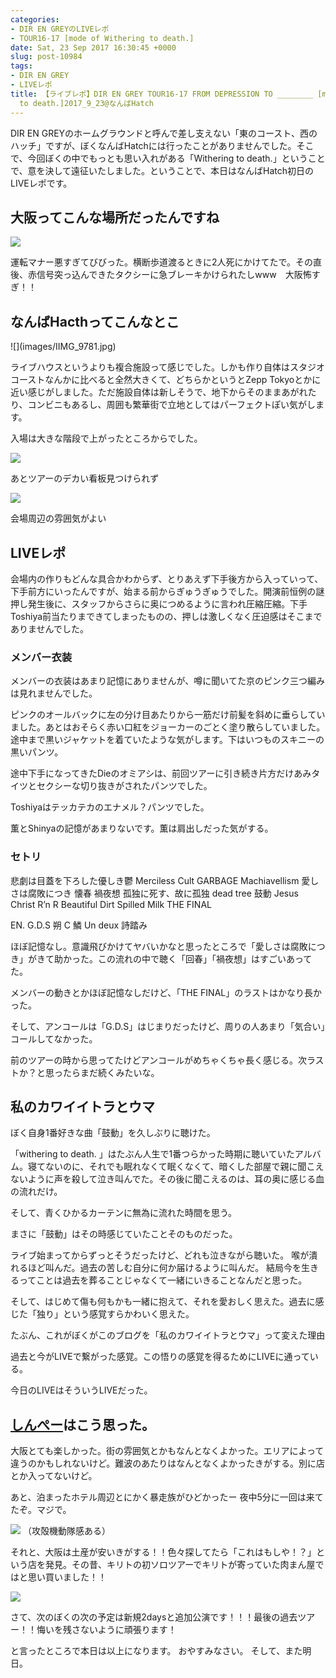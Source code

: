 ```yaml
---
categories:
- DIR EN GREYのLIVEレポ
- TOUR16-17 [mode of Withering to death.]
date: Sat, 23 Sep 2017 16:30:45 +0000
slug: post-10984
tags:
- DIR EN GREY
- LIVEレポ
title: 【ライブレポ】DIR EN GREY TOUR16-17 FROM DEPRESSION TO ________ [mode of Withering
  to death.]2017_9_23@なんばHatch
---
```


DIR EN GREYのホームグラウンドと呼んで差し支えない「東のコースト、西のハッチ」ですが、ぼくなんばHatchには行ったことがありませんでした。そこで、今回ぼくの中でもっとも思い入れがある「Withering to death.」ということで、意を決して遠征いたしました。ということで、本日はなんばHatch初日のLIVEレポです。<!--more--><h2>大阪ってこんな場所だったんですね</h2>
![](images/IIMG_9780.jpg)

運転マナー悪すぎてびびった。横断歩道渡るときに2人死にかけてたで。その直後、赤信号突っ込んできたタクシーに急ブレーキかけられたしwww　大阪怖すぎ！！
<h2>なんばHacthってこんなとこ</h2>
![](images/IIMG_9781.jpg)

ライブハウスというよりも複合施設って感じでした。しかも作り自体はスタジオコーストなんかに比べると全然大きくて、どちらかというとZepp Tokyoとかに近い感じがしました。ただ施設自体は新しそうで、地下からそのままあがれたり、コンビニもあるし、周囲も繁華街で立地としてはパーフェクトぽい気がします。

入場は大きな階段で上がったところからでした。

![](images/IIMG_9784.jpg)

あとツアーのデカい看板見つけられず

![](images/IIMG_9788.jpg)

会場周辺の雰囲気がよい
<h2>LIVEレポ</h2>
会場内の作りもどんな具合かわからず、とりあえず下手後方から入っていって、下手前方にいったんですが、始まる前からぎゅうぎゅうでした。開演前恒例の謎押し発生後に、スタッフからさらに奥につめるように言われ圧縮圧縮。下手Toshiya前当たりまできてしまったものの、押しは激しくなく圧迫感はそこまでありませんでした。
<h3>メンバー衣装</h3>
メンバーの衣装はあまり記憶にありませんが、噂に聞いてた京のピンク三つ編みは見れませんでした。

ピンクのオールバックに左の分け目あたりから一筋だけ前髪を斜めに垂らしていました。あとはおそらく赤い口紅をジョーカーのごとく塗り散らしていました。途中まで黒いジャケットを着ていたような気がします。下はいつものスキニーの黒いパンツ。

途中下手になってきたDieのオミアシは、前回ツアーに引き続き片方だけあみタイツとセクシーな切り抜きがされたパンツでした。

Toshiyaはテッカテカのエナメル？パンツでした。

薫とShinyaの記憶があまりないです。薫は肩出しだった気がする。
<h3>セトリ</h3>
悲劇は目蓋を下ろした優しき鬱
Merciless Cult
GARBAGE
Machiavellism
愛しさは腐敗につき
懐春
禍夜想
孤独に死す、故に孤独
dead tree
鼓動
Jesus Christ R’n R
Beautiful Dirt
Spilled Milk
THE FINAL

EN.
G.D.S
朔
C
鱗
Un deux
詩踏み

ほぼ記憶なし。意識飛びかけてヤバいかなと思ったところで「愛しさは腐敗につき」がきて助かった。この流れの中で聴く「回春」「禍夜想」はすごいあってた。

メンバーの動きとかほぼ記憶なしだけど、「THE FINAL」のラストはかなり長かった。

そして、アンコールは「G.D.S」はじまりだったけど、周りの人あまり「気合い」コールしてなかった。

前のツアーの時から思ってたけどアンコールがめちゃくちゃ長く感じる。次ラストか？と思ったらまだ続くみたいな。
<h2>私のカワイイトラとウマ</h2>
ぼく自身1番好きな曲「鼓動」を久しぶりに聴けた。

「withering to death. 」はたぶん人生で1番つらかった時期に聴いていたアルバム。寝てないのに、それでも眠れなくて眠くなくて、暗くした部屋で親に聞こえないように声を殺して泣き叫んでた。その後に聞こえるのは、耳の奥に感じる血の流れだけ。

そして、青くひかるカーテンに無為に流れた時間を思う。

まさに「鼓動」はその時感じていたことそのものだった。

ライブ始まってからずっとそうだったけど、どれも泣きながら聴いた。
喉が潰れるほど叫んだ。過去の苦しむ自分に何か届けるように叫んだ。
結局今を生きるってことは過去を葬ることじゃなくて一緒にいきることなんだと思った。

そして、はじめて傷も何もかも一緒に抱えて、それを愛おしく思えた。過去に感じた「独り」という感覚すらかわいく思えた。

たぶん、これがぼくがこのブログを「私のカワイイトラとウマ」って変えた理由

過去と今がLIVEで繋がった感覚。この悟りの感覚を得るためにLIVEに通っている。

今日のLIVEはそういうLIVEだった。

<h2><a href="https://twitter.com/s_s_p_y">しんぺー</a>はこう思った。</h2>
大阪とても楽しかった。街の雰囲気とかもなんとなくよかった。エリアによって違うのかもしれないけど。難波のあたりはなんとなくよかったきがする。別に店とか入ってないけど。

あと、泊まったホテル周辺とにかく暴走族がひどかったー
夜中5分に一回は来てたぞ。マジで。

![](images/IIMG_9804.jpg)
（攻殻機動隊感ある）

それと、大阪は土産が安いきがする！！色々探してたら「これはもしや！？」という店を発見。その昔、キリトの初ソロツアーでキリトが寄っていた肉まん屋ではと思い買いました！！

![](images/IIMG_9826.jpg)

さて、次のぼくの次の予定は新規2daysと追加公演です！！！最後の過去ツアー！！悔いを残さないように頑張ります！

と言ったところで本日は以上になります。
おやすみなさい。
そして、また明日。